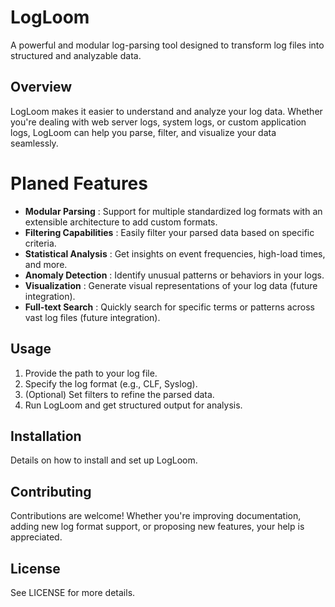 # LogLoom

A powerful and modular log-parsing tool designed to transform log files into structured and analyzable data.

## Overview

LogLoom makes it easier to understand and analyze your log data. Whether you're dealing with web server logs, system logs, or custom application logs, LogLoom can help you parse, filter, and visualize your data seamlessly.

# Planed Features

* **Modular Parsing** : Support for multiple standardized log formats with an extensible architecture to add custom formats.
* **Filtering Capabilities** : Easily filter your parsed data based on specific criteria.
* **Statistical Analysis** : Get insights on event frequencies, high-load times, and more.
* **Anomaly Detection** : Identify unusual patterns or behaviors in your logs.
* **Visualization** : Generate visual representations of your log data (future integration).
* **Full-text Search** : Quickly search for specific terms or patterns across vast log files (future integration).

## Usage

1. Provide the path to your log file.
2. Specify the log format (e.g., CLF, Syslog).
3. (Optional) Set filters to refine the parsed data.
4. Run LogLoom and get structured output for analysis.

## Installation

Details on how to install and set up LogLoom.

## Contributing

Contributions are welcome! Whether you're improving documentation, adding new log format support, or proposing new features, your help is appreciated.

## License

See LICENSE for more details.
